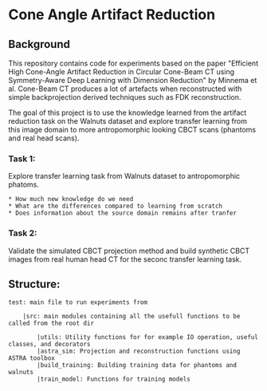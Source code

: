 # Cone Angle Artifact Reduction 

## Background  

This repository contains code for experiments based on the paper "Efficient High Cone-Angle Artifact Reduction in Circular 
Cone-Beam CT using Symmetry-Aware Deep Learning with Dimension Reduction" by Minnema et al. 
Cone-Beam CT produces a lot of artefacts when reconstructed with simple backprojection derived techniques such as FDK reconstruction.


The goal of this project is to use the knowledge learned from the artifact reduction task on the Walnuts dataset and explore 
transfer learning from this image domain to more antropomorphic looking CBCT scans (phantoms and real head scans).

### Task 1:

Explore transfer learning task from Walnuts dataset to antropomorphic phatoms.

    * How much new knowledge do we need  
    * What are the differences compared to learning from scratch  
    * Does information about the source domain remains after tranfer  


### Task 2:

Validate the simulated CBCT projection method and build synthetic CBCT images from real human head CT for the seconc transfer 
learning task.


## Structure:

```
test: main file to run experiments from  

    |src: main modules containing all the usefull functions to be called from the root dir  

        |utils: Utility functions for for example IO operation, useful classes, and decorators  
        |astra_sim: Projection and reconstruction functions using ASTRA toolbox
        |build_training: Building training data for phantoms and walnuts  
        |train_model: Functions for training models  
```